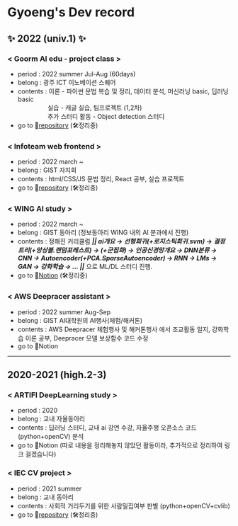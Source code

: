 # Gyoeng's Dev record

## ✨ 2022 (univ.1) ✨

### < Goorm AI edu - project class > 
 * period : 2022 summer Jul-Aug (60days) 
 * belong : 광주 ICT 이노베이션 스퀘어
 * contents : 이론 - 파이썬 문법 복습 및 정리, 데이터 분석, 머신러닝 basic, 딥러닝 basic
<br/>&nbsp;&nbsp;&nbsp;&nbsp;&nbsp;&nbsp;&nbsp;&nbsp;&nbsp;&nbsp;&nbsp;&nbsp;&nbsp;&nbsp;&nbsp;&nbsp;&nbsp;실습 - 캐글 실습, 팀프로젝트 (1,2차)
<br/>&nbsp;&nbsp;&nbsp;&nbsp;&nbsp;&nbsp;&nbsp;&nbsp;&nbsp;&nbsp;&nbsp;&nbsp;&nbsp;&nbsp;&nbsp;&nbsp;&nbsp;추가 스터디 활동 - Object detection 스터디 
 * go to 📁[repository](https://github.com/gyoenge/goorm_AIclass_2022summer) (🛠정리중)

### < Infoteam web frontend > 
 * period : 2022 march ~
 * belong : GIST 자치회
 * contents : html/CSS/JS 문법 정리, React 공부, 실습 프로젝트 
 * go to 📁[repository](https://github.com/gyoenge/GIST_Infoteam_2022) (🛠정리중)

### < WING AI study > 
 * period : 2022 march ~ 
 * belong : GIST 동아리 (정보동아리 WING 내의 AI 분과에서 진행)
 * contents : 정해진 커리큘럼 *__|| ai개요 → 선형회귀(+로지스틱회귀.svm) → 결정트리(+앙상블.랜덤포레스트) → (+군집화) → 인공신경망개요 → DNN분류 → CNN → Autoencoder(+PCA.SparseAutoencoder) → RNN → LMs → GAN → 강화학습 → ... ||__* 으로 ML/DL 스터디 진행. 
 * go to 📃[Notion](https://wistful-order-0cd.notion.site/WING-AI-22fc2ba882c54dc7b059be174924eec1) (🛠정리중)

### < AWS Deepracer assistant > 
 * period : 2022 summer Aug-Sep
 * belong : GIST AI대학원의 AI행사(체험/해커톤)
 * contents : AWS Deepracer 체험행사 및 해커톤행사 에서 조교활동 일지, 강화학습 이론 공부, Deepracer 모델 보상함수 코드 수정
 * go to 📃Notion 

<hr>

## 2020-2021 (high.2-3) 

### < ARTIFI DeepLearning study >
 * period : 2020 
 * belong : 교내 자율동아리
 * contents : 딥러닝 스터디, 교내 ai 강연 수강, 자율주행 오픈소스 코드(python+openCV) 분석
 * go to 📃Notion (따로 내용을 정리해놓지 않았던 활동이라, 추가적으로 정리하여 링크 걸겠습니다)

### < IEC CV project >
 * period : 2021 summer
 * belong : 교내 동아리
 * contents : 사회적 거리두기를 위한 사람밀집여부 판별 (python+openCV+cvlib)
 * go to 📁[repository](https://github.com/gyoenge/IEC_ODproject_2021) (🛠정리중)

<br/>

<!--
**gyoenge/gyoenge** is a ✨ _special_ ✨ repository because its `README.md` (this file) appears on your GitHub profile.

Here are some ideas to get you started:

- 🔭 I’m currently working on ...
- 🌱 I’m currently learning ...
- 👯 I’m looking to collaborate on ...
- 🤔 I’m looking for help with ...
- 💬 Ask me about ...
- 📫 How to reach me: ...
- 😄 Pronouns: ...
- ⚡ Fun fact: ...

<a href="https://github.com/gyoenge/IEC_ODproject_2021"> <img src="http://img.shields.io/badge/-github repository-181717?style=flat&logo=GitHub&link=https://github.com/gyoenge/IEC_ODproject_2021" style="height : auto; margin-left : 10px; margin-right : 10px;"/></a>
-->
